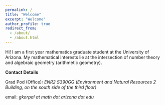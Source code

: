 ```yaml
---
permalink: /
title: "Welcome"
excerpt: "Welcome"
author_profile: true
redirect_from: 
  - /about/
  - /about.html
---
```


Hi! I am a first year mathematics graduate student at the University of Arizona. My mathematical interests lie at the intersection of number theory and algebraic geometry (arithmetic geometry). 

**Contact Details**

Grad Pod (Office): *ENR2 S390GG (Environment and Natural Resources 2 Building, on the south side of the third floor)*

email: *gkorpal at math dot arizona dot edu*
